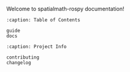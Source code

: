 Welcome to spatialmath-rospy documentation!

```{toctree}
:caption: Table of Contents

guide
docs
```

```{toctree}
:caption: Project Info

contributing
changelog
```